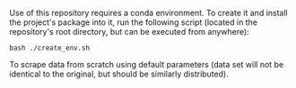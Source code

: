 Use of this repository requires a conda environment. To create it and install the
project's package into it, run the following script (located in the repository's root
directory, but can be executed from anywhere):

    bash ./create_env.sh

To scrape data from scratch using default parameters (data set will not be identical
to the original, but should be similarly distributed).
